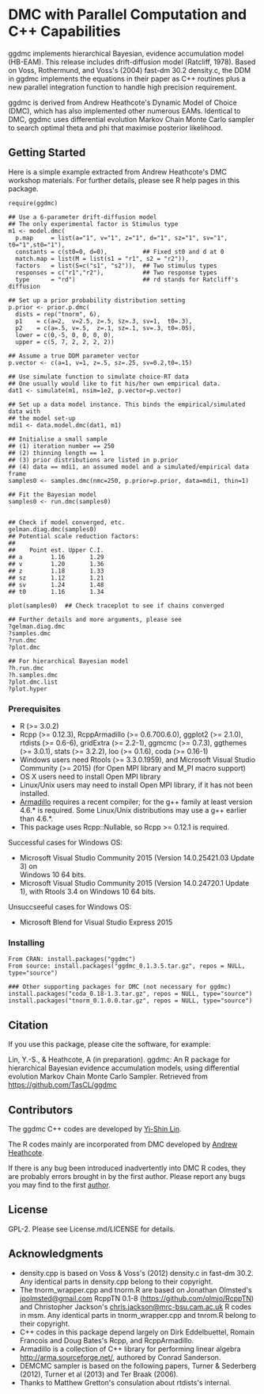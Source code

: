 # DMC with Parallel Computation and C++ Capabilities

ggdmc implements hierarchical Bayesian, evidence accumulation model (HB-EAM). 
This release includes drift-diffusion model (Ratcliff, 1978). Based on 
Voss, Rothermund, and Voss's (2004) fast-dm 30.2 density.c, the DDM in
ggdmc implements the equations in their paper as C++ routines plus a new
parallel integration function to handle high precision requirement. 

ggdmc is derived from Andrew Heathcote's Dynamic Model of Choice (DMC), 
which has also implemented other numerous EAMs.  Identical to DMC, ggdmc uses 
differential evolution Markov Chain Monte Carlo sampler to search optimal 
theta and phi that maximise posterior likelihood. 

## Getting Started
Here is a simple example extracted from Andrew Heathcote's DMC workshop 
materials. For further details, please see R help pages in this package. 

```
require(ggdmc) 

## Use a 6-parameter drift-diffusion model  
## The only experimental factor is Stimulus type
m1 <- model.dmc(
  p.map     = list(a="1", v="1", z="1", d="1", sz="1", sv="1", t0="1",st0="1"),
  constants = c(st0=0, d=0),          ## Fixed st0 and d at 0
  match.map = list(M = list(s1 = "r1", s2 = "r2")),
  factors   = list(S=c("s1", "s2")),  ## Two stimulus types  
  responses = c("r1","r2"),           ## Two response types
  type      = "rd")                   ## rd stands for Ratcliff's diffusion

## Set up a prior probability distribution setting
p.prior <- prior.p.dmc(
  dists = rep("tnorm", 6),
  p1    = c(a=2,  v=2.5, z=.5, sz=.3, sv=1,  t0=.3),
  p2    = c(a=.5, v=.5,  z=.1, sz=.1, sv=.3, t0=.05),
  lower = c(0,-5, 0, 0, 0, 0),
  upper = c(5, 7, 2, 2, 2, 2))

## Assume a true DDM parameter vector
p.vector <- c(a=1, v=1, z=.5, sz=.25, sv=0.2,t0=.15)

## Use simulate function to simulate choice-RT data 
## One usually would like to fit his/her own empirical data.
dat1 <- simulate(m1, nsim=1e2, p.vector=p.vector)

## Set up a data model instance. This binds the empirical/simulated data with 
## the model set-up
mdi1 <- data.model.dmc(dat1, m1)

## Initialise a small sample 
## (1) iteration number == 250 
## (2) thinning length == 1
## (3) prior distributions are listed in p.prior 
## (4) data == mdi1, an assumed model and a simulated/empirical data frame
samples0 <- samples.dmc(nmc=250, p.prior=p.prior, data=mdi1, thin=1)

## Fit the Bayesian model 
samples0 <- run.dmc(samples0)


## Check if model converged, etc.
gelman.diag.dmc(samples0)
## Potential scale reduction factors:
## 
##    Point est. Upper C.I.
## a        1.16       1.29
## v        1.20       1.36
## z        1.18       1.33
## sz       1.12       1.21
## sv       1.24       1.48
## t0       1.16       1.34

plot(samples0)  ## Check traceplot to see if chains converged

## Further details and more arguments, please see
?gelman.diag.dmc
?samples.dmc
?run.dmc
?plot.dmc

## For hierarchical Bayesian model 
?h.run.dmc
?h.samples.dmc
?plot.dmc.list
?plot.hyper

```


### Prerequisites
 - R (>= 3.0.2)
 - Rcpp (>= 0.12.3), RcppArmadillo (>= 0.6.700.6.0), ggplot2 (>= 2.1.0),
   rtdists (>= 0.6-6), gridExtra (>= 2.2-1), ggmcmc (>= 0.7.3), 
   ggthemes (>= 3.0.1), stats (>= 3.2.2), loo (>= 0.1.6), coda (>= 0.16-1)
 - Windows users need Rtools (>= 3.3.0.1959), and Microsoft Visual Studio 
   Community (>= 2015) (for Open MPI library and M_PI macro support)
 - OS X users need to install Open MPI library
 - Linux/Unix users may need to install Open MPI library, if it has not 
   been installed. 
 - [Armadillo](https://CRAN.R-project.org/package=RcppArmadillo)
   requires a recent compiler; for the g++ family at least version 4.6.*
   is required. Some Linux/Unix distributions may use a g++ earlier than 4.6.*.  
 - This package uses Rcpp::Nullable, so Rcpp >= 0.12.1 is required.
   

Successful cases for Windows OS:
  - Microsoft Visual Studio Community 2015 (Version 14.0.25421.03 Update 3) on  
    Windows 10 64 bits.
  - Microsoft Visual Studio Community 2015 (Version 14.0.24720.1 Update 1), 
    with Rtools 3.4 on Windows 10 64 bits.
  
Unsuccseeful cases for Windows OS:
  - Microsoft Blend for Visual Studio Express 2015   

### Installing

```
From CRAN: install.packages("ggdmc")
From source: install.packages("ggdmc_0.1.3.5.tar.gz", repos = NULL, type="source")

### Other supporting packages for DMC (not necessary for ggdmc)
install.packages("coda_0.18-1.3.tar.gz", repos = NULL, type="source")
install.packages("tnorm_0.1.0.0.tar.gz", repos = NULL, type="source")

```

## Citation

If you use this package, please cite the software, for example:

Lin, Y.-S., & Heathcote, A (in preparation). ggdmc: An R package for 
hierarchical Bayesian evidence accumulation models, using differential
evolution Markov Chain Monte Carlo Sampler. Retrieved from
https://github.com/TasCL/ggdmc

## Contributors

The ggdmc C++ codes are developed by [Yi-Shin Lin](http://www.tascl.org/yi-shin-lin.html). 

The R codes mainly are incorporated from DMC developed by [Andrew Heathcote](http://www.tascl.org/andrew-heathcote.html). 

If there is any bug been introduced inadvertently into DMC R codes, they are 
probably errors brought in by the first author. Please report any bugs you may 
find to the first [author](mailto:yishin.lin@utas.edu.au). 

## License

GPL-2. Please see License.md/LICENSE for details.

## Acknowledgments

* density.cpp is based on Voss & Voss's (2012) density.c in fast-dm 30.2. Any 
identical parts in density.cpp belong to their copyright.
* The tnorm_wrapper.cpp and tnorm.R are based on Jonathan Olmsted's
<jpolmsted@gmail.com> RcppTN 0.1-8 (https://github.com/olmjo/RcppTN) 
and Christopher Jackson's <chris.jackson@mrc-bsu.cam.ac.uk> R codes in msm. 
Any identical parts in tnorm_wrapper.cpp and tnrom.R belong to their copyright.
* C++ codes in this package depend largely on Dirk Eddelbuettel, Romain 
Francois and Doug Bates's Rcpp, and RcppArmadillo.  
* Armadillo is a collection of C++ library for performing linear
algebra <http://arma.sourceforge.net/>, authored by Conrad Sanderson. 
* DEMCMC sampler is based on the following papers, Turner & Sederberg (2012),
Turner et al (2013) and Ter Braak (2006).
* Thanks to Matthew Gretton's consulation about rtdists's internal. 

